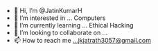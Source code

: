 - 👋 Hi, I’m @JatinKumarH
- 👀 I’m interested in ... Computers
- 🌱 I’m currently learning ... Ethical Hacking
- 💞️ I’m looking to collaborate on ...
- 📫 How to reach me ...jkjatrath3057@gmail.com

<!---
JatinKumarH/JatinKumarH is a ✨ special ✨ repository because its `README.md` (this file) appears on your GitHub profile.
You can click the Preview link to take a look at your changes.
--->

